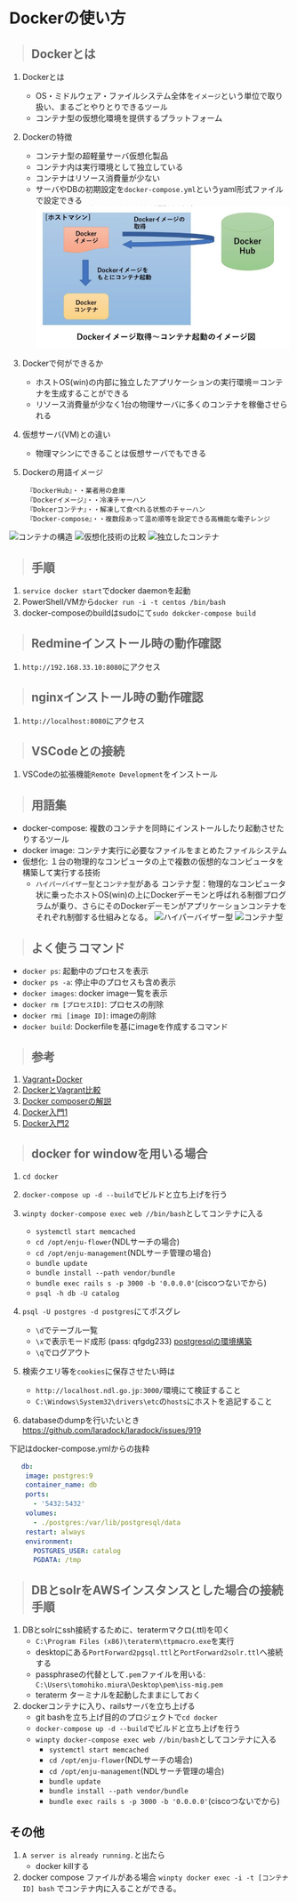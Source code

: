 # Dockerの使い方

>## Dockerとは
1. Dockerとは
   - OS・ミドルウェア・ファイルシステム全体を`イメージ`という単位で取り扱い、まるごとやりとりできるツール
   - コンテナ型の仮想化環境を提供するプラットフォーム

2. Dockerの特徴
   - コンテナ型の超軽量サーバ仮想化製品
   - コンテナ内は実行環境として独立している
   - コンテナはリソース消費量が少ない
   - サーバやDBの初期設定を`docker-compose.yml`というyaml形式ファイルで設定できる
    ![コンテナ起動のイメージ](images/コンテナ起動のイメージ.png)

3. Dockerで何ができるか
   - ホストOS(win)の内部に独立したアプリケーションの実行環境＝コンテナを生成することができる
   - リソース消費量が少なく1台の物理サーバに多くのコンテナを稼働させられる

4. 仮想サーバ(VM)との違い
   - 物理マシンにできることは仮想サーバでもできる

5. Dockerの用語イメージ
   ```
    『DockerHub』・・業者用の倉庫
    『Dockerイメージ』・・冷凍チャーハン
    『Dokcerコンテナ』・・解凍して食べれる状態のチャーハン
    『Docker-compose』・・複数段あって温め順等を設定できる高機能な電子レンジ
    ```
![コンテナの構造](images/コンテナの構造.png)
![仮想化技術の比較](images/仮想化技術の比較.png)
![独立したコンテナ](images/isolated_containers.png)

>## 手順
1. `service docker start`でdocker daemonを起動
2. PowerShell/VMから`docker run -i -t centos /bin/bash`
3. docker-composeのbuildはsudoにて`sudo dokcker-compose build`
>## Redmineインストール時の動作確認
1. `http://192.168.33.10:8080`にアクセス

>## nginxインストール時の動作確認
1. `http://localhost:8080`にアクセス

>## VSCodeとの接続
1. VSCodeの拡張機能`Remote Development`をインストール

>## 用語集
- docker-compose: 複数のコンテナを同時にインストールしたり起動させたりするツール
- docker image: コンテナ実行に必要なファイルをまとめたファイルシステム
- 仮想化: １台の物理的なコンピュータの上で複数の仮想的なコンピュータを構築して実行する技術
  - `ハイパーバイザー型`と`コンテナ型`がある
    コンテナ型：物理的なコンピュータ状に乗ったホストOS(win)の上にDockerデーモンと呼ばれる制御プログラムが乗り、さらにそのDockerデーモンがアプリケーションコンテナをそれぞれ制御する仕組みとなる。
    ![ハイパーバイザー型](/images/hypervisor.jpg)
    ![コンテナ型](/images/container.jpg)

>## よく使うコマンド
- `docker ps`: 起動中のプロセスを表示
- `docker ps -a`: 停止中のプロセスも含め表示
- `docker images`: docker image一覧を表示
- `docker rm [プロセスID]`: プロセスの削除
- `docker rmi [image ID]`: imageの削除
- `docker build`: Dockerfileを基にimageを作成するコマンド

>## 参考
1. [Vagrant+Docker](http://tech-blog.rakus.co.jp/entry/20180618/vagrant/docker#Docker%E3%82%A4%E3%83%A1%E3%83%BC%E3%82%B8%E3%81%AE%E5%8F%96%E5%BE%97)
2. [DockerとVagrant比較](http://acchi-muite-hoi.hatenablog.com/entry/2016/05/30/041618)
3. [Docker composerの解説](https://coinbaby8.com/docker-beginner.html)
4. [Docker入門1](https://qiita.com/wMETAw/items/b9bc643ded4b92bf6add)
5. [Docker入門2](https://www.tech-training.jp/blog/entries/28)

>## docker for windowを用いる場合
1. `cd docker`
2. `docker-compose up -d --build`でビルドと立ち上げを行う
3. `winpty docker-compose exec web //bin/bash`としてコンテナに入る
    - `systemctl start memcached`
    - `cd /opt/enju-flower`(NDLサーチの場合)
    - `cd /opt/enju-management`(NDLサーチ管理の場合)
    - `bundle update`
    - `bundle install --path vendor/bundle`
    - `bundle exec rails s -p 3000 -b '0.0.0.0'`(ciscoつないでから)
    - `psql -h db -U catalog`
4. `psql -U postgres -d postgres`にてポスグレ
    - `\d`でテーブル一覧
    - `\x`で表示モード成形
   (pass: qfgdg233)
   [postgresqlの環境構築](https://qiita.com/wb773/items/c2fd0e1e0349a41b5844)
   - `\q`でログアウト
5. 検索クエリ等を`cookies`に保存させたい時は
   - `http://localhost.ndl.go.jp:3000/`環境にて検証すること
   - `C:\Windows\System32\drivers\etc`の`hosts`にホストを追記すること

6. databaseのdumpを行いたいとき
 https://github.com/laradock/laradock/issues/919

 下記はdocker-compose.ymlからの抜粋
```yml
   db:
    image: postgres:9
    container_name: db
    ports:
      - '5432:5432'
    volumes:
      - ./postgres:/var/lib/postgresql/data
    restart: always
    environment:
      POSTGRES_USER: catalog
      PGDATA: /tmp
```

>## DBとsolrをAWSインスタンスとした場合の接続手順
1. DBとsolrにssh接続するために、teratermマクロ(.ttl)を叩く
    - `C:\Program Files (x86)\teraterm\ttpmacro.exe`を実行
    - desktopにある`PortForward2pgsql.ttl`と`PortForward2solr.ttl`へ接続する
    - passphraseの代替として`.pem`ファイルを用いる:
      `C:\Users\tomohiko.miura\Desktop\pem\iss-mig.pem`
    - teraterm ターミナルを起動したままにしておく
2. dockerコンテナに入り、railsサーバを立ち上げる
    - git bashを立ち上げ目的のプロジェクトで`cd docker`
    - `docker-compose up -d --build`でビルドと立ち上げを行う
    - `winpty docker-compose exec web //bin/bash`としてコンテナに入る
      - `systemctl start memcached`
      - `cd /opt/enju-flower`(NDLサーチの場合)
      - `cd /opt/enju-management`(NDLサーチ管理の場合)
      - `bundle update`
      - `bundle install --path vendor/bundle`
      - `bundle exec rails s -p 3000 -b '0.0.0.0'`(ciscoつないでから)

## その他
1. `A server is already running.`と出たら
   - docker killする
2. docker compose ファイルがある場合
   `winpty docker exec -i -t [コンテナID] bash`
   でコンテナ内に入ることができる。